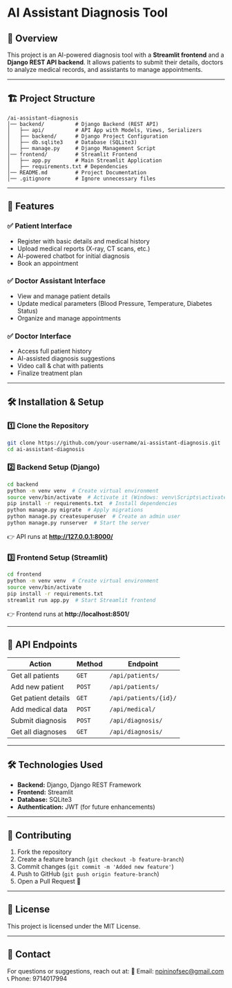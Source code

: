 # AI Assistant Diagnosis Tool

## 📌 Overview
This project is an AI-powered diagnosis tool with a **Streamlit frontend** and a **Django REST API backend**. It allows patients to submit their details, doctors to analyze medical records, and assistants to manage appointments.

---

## 🏗️ Project Structure
```
/ai-assistant-diagnosis
│── backend/          # Django Backend (REST API)
│   ├── api/          # API App with Models, Views, Serializers
│   ├── backend/      # Django Project Configuration
│   ├── db.sqlite3    # Database (SQLite3)
│   ├── manage.py     # Django Management Script
│── frontend/         # Streamlit Frontend
│   ├── app.py        # Main Streamlit Application
│   ├── requirements.txt # Dependencies
│── README.md         # Project Documentation
│── .gitignore        # Ignore unnecessary files
```

---

## 🚀 Features
### ✅ Patient Interface
- Register with basic details and medical history
- Upload medical reports (X-ray, CT scans, etc.)
- AI-powered chatbot for initial diagnosis
- Book an appointment

### ✅ Doctor Assistant Interface
- View and manage patient details
- Update medical parameters (Blood Pressure, Temperature, Diabetes Status)
- Organize and manage appointments

### ✅ Doctor Interface
- Access full patient history
- AI-assisted diagnosis suggestions
- Video call & chat with patients
- Finalize treatment plan

---

## 🛠️ Installation & Setup
### 1️⃣ Clone the Repository
```bash
git clone https://github.com/your-username/ai-assistant-diagnosis.git
cd ai-assistant-diagnosis
```

### 2️⃣ Backend Setup (Django)
```bash
cd backend
python -m venv venv  # Create virtual environment
source venv/bin/activate  # Activate it (Windows: venv\Scripts\activate)
pip install -r requirements.txt  # Install dependencies
python manage.py migrate  # Apply migrations
python manage.py createsuperuser  # Create an admin user
python manage.py runserver  # Start the server
```
👉 API runs at **http://127.0.0.1:8000/**

### 3️⃣ Frontend Setup (Streamlit)
```bash
cd frontend
python -m venv venv  # Create virtual environment
source venv/bin/activate
pip install -r requirements.txt
streamlit run app.py  # Start Streamlit frontend
```
👉 Frontend runs at **http://localhost:8501/**

---

## 🔗 API Endpoints
| **Action** | **Method** | **Endpoint** |
|------------|----------|------------------------|
| Get all patients | `GET` | `/api/patients/` |
| Add new patient | `POST` | `/api/patients/` |
| Get patient details | `GET` | `/api/patients/{id}/` |
| Add medical data | `POST` | `/api/medical/` |
| Submit diagnosis | `POST` | `/api/diagnosis/` |
| Get all diagnoses | `GET` | `/api/diagnosis/` |

---

## 🛠️ Technologies Used
- **Backend:** Django, Django REST Framework
- **Frontend:** Streamlit
- **Database:** SQLite3
- **Authentication:** JWT (for future enhancements)

---

## 🤝 Contributing
1. Fork the repository
2. Create a feature branch (`git checkout -b feature-branch`)
3. Commit changes (`git commit -m 'Added new feature'`)
4. Push to GitHub (`git push origin feature-branch`)
5. Open a Pull Request 🚀

---

## 📜 License
This project is licensed under the MIT License.

---

## 📩 Contact
For questions or suggestions, reach out at: 
📧 Email: npininofsec@gmail.com
📞 Phone: 9714017994

